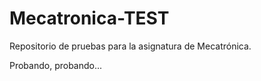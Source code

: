 # Mecatronica-TEST
Repositorio de pruebas para la asignatura de Mecatrónica.

Probando, probando...

